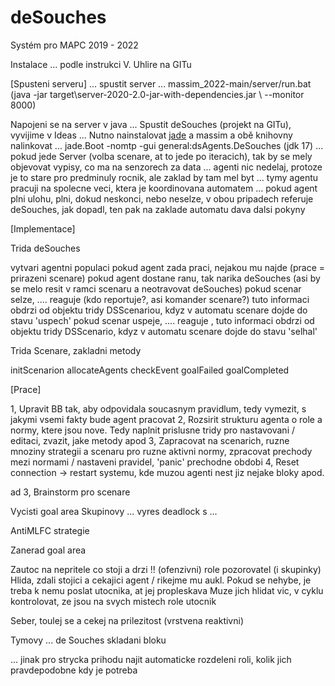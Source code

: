# deSouches
Systém pro MAPC 2019 - 2022



Instalace
... podle instrukci V. Uhlire na GITu

[Spusteni serveru]
... spustit server
... massim_2022-main/server/run.bat  (java -jar target\server-2020-2.0-jar-with-dependencies.jar \ --monitor 8000)

Napojeni se na server v java
... Spustit deSouches (projekt na GITu), vyvijime v Ideas
... Nutno nainstalovat [jade](https://medium.com/@jmackie97/setting-up-jade-with-intellij-2406f0495e9) a massim a obě knihovny nalinkovat
...	jade.Boot -nomtp -gui general:dsAgents.DeSouches (jdk 17)
... pokud jede Server (volba scenare, at to jede po iteracich), tak by se mely objevovat vypisy, co ma na senzorech za data
... agenti nic nedelaj, protoze je to stare pro predminuly rocnik, ale zaklad by tam mel byt
... tymy agentu pracuji na spolecne veci, ktera je koordinovana automatem
... pokud agent plni ulohu, plni, dokud neskonci, nebo neselze, v obou pripadech referuje deSouches, jak dopadl, ten pak na zaklade automatu dava dalsi pokyny


[Implementace]

Trida deSouches

vytvari agentni populaci
pokud agent zada praci, nejakou mu najde (prace = prirazeni scenare)
pokud agent dostane ranu, tak narika deSouches (asi by se melo resit v ramci scenaru a neotravovat deSouches)
pokud scenar selze, .... reaguje   (kdo reportuje?, asi komander scenare?)
	tuto informaci obdrzi od objektu tridy DSScenariou, kdyz v automatu scenare dojde do stavu 'uspech'
pokud scenar uspeje, .... reaguje  , 
	tuto informaci obdrzi od objektu tridy DSScenario, kdyz v automatu scenare dojde do stavu 'selhal'

Trida Scenare, zakladni metody

initScenarion
allocateAgents
checkEvent
goalFailed
goalCompleted


[Prace]

1, Upravit BB tak, aby odpovidala soucasnym pravidlum, tedy vymezit, s jakymi vsemi fakty bude agent pracovat
2, Rozsirit strukturu agenta o role a normy, ktere jsou nove. Tedy naplnit prislusne tridy pro nastavovani / editaci, zvazit, jake metody apod
3, Zapracovat na scenarich, ruzne mnoziny strategii a scenaru pro ruzne aktivni normy, zpracovat prechody mezi normami / nastaveni pravidel, 'panic' prechodne obdobi
4, Reset connection -> restart systemu, kde muzou agenti nest jiz nejake bloky apod.


ad 3, Brainstorm pro scenare

Vycisti goal area
Skupinovy ... vyres deadlock s ...

AntiMLFC strategie


Zanerad goal area

Zautoc na nepritele co stoji a drzi !! (ofenzivni)
   role pozorovatel (i skupinky)
	Hlida, zdali stojici a cekajici agent / rikejme mu aukl. Pokud se nehybe, je treba k nemu poslat utocnika, at jej propleskava
	Muze jich hlidat vic, v cyklu kontrolovat, ze jsou na svych mistech
   role utocnik

Seber, toulej se a cekej na prilezitost  (vrstvena reaktivni)

Tymovy ... de Souches skladani bloku

... jinak pro strycka prihodu najit automaticke rozdeleni roli, kolik jich pravdepodobne kdy je potreba
